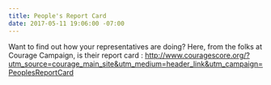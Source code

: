 ```yaml
---
title: People's Report Card
date: 2017-05-11 19:06:00 -07:00
---
```


Want to find out how your representatives are doing?  Here, from the folks at Courage Campaign, is their report card :
http://www.couragescore.org/?utm_source=courage_main_site&utm_medium=header_link&utm_campaign=PeoplesReportCard

[](http://www.couragescore.org/?utm_source=courage_main_site&utm_medium=header_link&utm_campaign=PeoplesReportCard)
